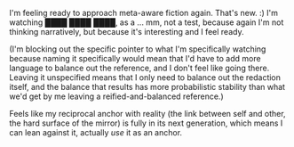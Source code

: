 I'm feeling ready to approach meta-aware fiction again. That's new. :) I'm watching ████ ████ ████, as a ... mm, not a test, because again I'm not thinking narratively, but because it's interesting and I feel ready.

(I'm blocking out the specific pointer to what I'm specifically watching because naming it specifically would mean that I'd have to add more language to balance out the reference, and I don't feel like going there. Leaving it unspecified means that I only need to balance out the redaction itself, and the balance that results has more probabilistic stability than what we'd get by me leaving a reified-and-balanced reference.)

Feels like my reciprocal anchor with reality (the link between self and other, the hard surface of the mirror) is fully in its next generation, which means I can lean against it, actually *use* it as an anchor.
